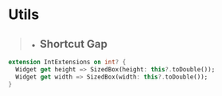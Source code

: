 # Utils


<!--  -->
> - ## Shortcut Gap 
```dart
extension IntExtensions on int? {
  Widget get height => SizedBox(height: this?.toDouble());
  Widget get width => SizedBox(width: this?.toDouble());
}
```

